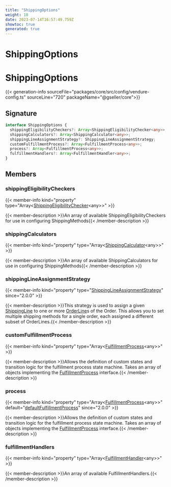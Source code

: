 ```yaml
---
title: "ShippingOptions"
weight: 10
date: 2023-07-14T16:57:49.759Z
showtoc: true
generated: true
---
```

<!-- This file was generated from the Vendure source. Do not modify. Instead, re-run the "docs:build" script -->

# ShippingOptions
<div class="symbol">


# ShippingOptions

{{< generation-info sourceFile="packages/core/src/config/vendure-config.ts" sourceLine="720" packageName="@gseller/core">}}



## Signature

```TypeScript
interface ShippingOptions {
  shippingEligibilityCheckers?: Array<ShippingEligibilityChecker<any>>;
  shippingCalculators?: Array<ShippingCalculator<any>>;
  shippingLineAssignmentStrategy?: ShippingLineAssignmentStrategy;
  customFulfillmentProcess?: Array<FulfillmentProcess<any>>;
  process?: Array<FulfillmentProcess<any>>;
  fulfillmentHandlers?: Array<FulfillmentHandler<any>>;
}
```
## Members

### shippingEligibilityCheckers

{{< member-info kind="property" type="Array&#60;<a href='/typescript-api/shipping/shipping-eligibility-checker#shippingeligibilitychecker'>ShippingEligibilityChecker</a>&#60;any&#62;&#62;"  >}}

{{< member-description >}}An array of available ShippingEligibilityCheckers for use in configuring ShippingMethods{{< /member-description >}}

### shippingCalculators

{{< member-info kind="property" type="Array&#60;<a href='/typescript-api/shipping/shipping-calculator#shippingcalculator'>ShippingCalculator</a>&#60;any&#62;&#62;"  >}}

{{< member-description >}}An array of available ShippingCalculators for use in configuring ShippingMethods{{< /member-description >}}

### shippingLineAssignmentStrategy

{{< member-info kind="property" type="<a href='/typescript-api/shipping/shipping-line-assignment-strategy#shippinglineassignmentstrategy'>ShippingLineAssignmentStrategy</a>"  since="2.0.0" >}}

{{< member-description >}}This strategy is used to assign a given <a href='/typescript-api/entities/shipping-line#shippingline'>ShippingLine</a> to one or more <a href='/typescript-api/entities/order-line#orderline'>OrderLine</a>s of the Order.
This allows you to set multiple shipping methods for a single order, each assigned a different subset of
OrderLines.{{< /member-description >}}

### customFulfillmentProcess

{{< member-info kind="property" type="Array&#60;<a href='/typescript-api/fulfillment/fulfillment-process#fulfillmentprocess'>FulfillmentProcess</a>&#60;any&#62;&#62;"  >}}

{{< member-description >}}Allows the definition of custom states and transition logic for the fulfillment process state machine.
Takes an array of objects implementing the <a href='/typescript-api/fulfillment/fulfillment-process#fulfillmentprocess'>FulfillmentProcess</a> interface.{{< /member-description >}}

### process

{{< member-info kind="property" type="Array&#60;<a href='/typescript-api/fulfillment/fulfillment-process#fulfillmentprocess'>FulfillmentProcess</a>&#60;any&#62;&#62;" default="<a href='/typescript-api/fulfillment/fulfillment-process#defaultfulfillmentprocess'>defaultFulfillmentProcess</a>"  since="2.0.0" >}}

{{< member-description >}}Allows the definition of custom states and transition logic for the fulfillment process state machine.
Takes an array of objects implementing the <a href='/typescript-api/fulfillment/fulfillment-process#fulfillmentprocess'>FulfillmentProcess</a> interface.{{< /member-description >}}

### fulfillmentHandlers

{{< member-info kind="property" type="Array&#60;<a href='/typescript-api/fulfillment/fulfillment-handler#fulfillmenthandler'>FulfillmentHandler</a>&#60;any&#62;&#62;"  >}}

{{< member-description >}}An array of available FulfillmentHandlers.{{< /member-description >}}


</div>
